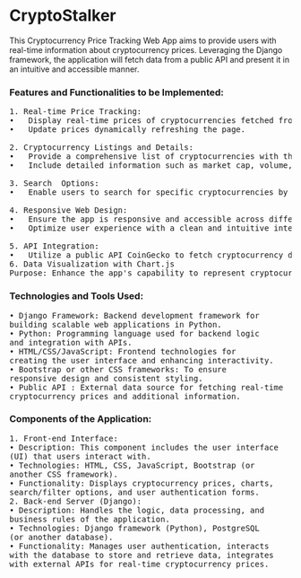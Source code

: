 <h1>CryptoStalker</h1>

<p>This Cryptocurrency Price Tracking Web App aims to provide users with real-time information about cryptocurrency prices. Leveraging the Django framework, the application will fetch data from a public API and present it in an intuitive and accessible manner.</p>

<h3>Features and Functionalities to be Implemented:</h3>
<pre>
1. Real-time Price Tracking:
•	Display real-time prices of cryptocurrencies fetched from a public API.
•	Update prices dynamically refreshing the page.<br>
2. Cryptocurrency Listings and Details:
•	Provide a comprehensive list of cryptocurrencies with their current prices.
•	Include detailed information such as market cap, volume, circulating supply, and price charts.<br>
3. Search  Options:
•	Enable users to search for specific cryptocurrencies by name or symbol.<br>
4. Responsive Web Design:
•	Ensure the app is responsive and accessible across different devices (desktops, tablets, smartphones).
•	Optimize user experience with a clean and intuitive interface.<br>
5. API Integration:
•	Utilize a public API CoinGecko to fetch cryptocurrency data.
6. Data Visualization with Chart.js
Purpose: Enhance the app's capability to represent cryptocurrency price data through interactive charts visually.
</pre>

<h3>Technologies and Tools Used:</h3>
<pre>• Django Framework: Backend development framework for 
building scalable web applications in Python.
• Python: Programming language used for backend logic 
and integration with APIs.
• HTML/CSS/JavaScript: Frontend technologies for 
creating the user interface and enhancing interactivity.
• Bootstrap or other CSS frameworks: To ensure 
responsive design and consistent styling.
• Public API : External data source for fetching real-time 
cryptocurrency prices and additional information.</pre>

<h3>Components of the Application:</h3>
<pre>1. Front-end Interface:
• Description: This component includes the user interface 
(UI) that users interact with.
• Technologies: HTML, CSS, JavaScript, Bootstrap (or 
another CSS framework).
• Functionality: Displays cryptocurrency prices, charts, 
search/filter options, and user authentication forms.
2. Back-end Server (Django):
• Description: Handles the logic, data processing, and 
business rules of the application.
• Technologies: Django framework (Python), PostgreSQL 
(or another database).
• Functionality: Manages user authentication, interacts 
with the database to store and retrieve data, integrates 
with external APIs for real-time cryptocurrency prices.</pre>
